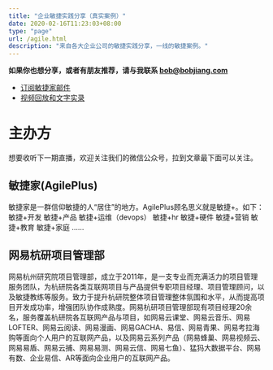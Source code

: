 ```yaml
---
title: "企业敏捷实践分享（真实案例）"
date: 2020-02-16T11:23:03+08:00
type: "page"
url: /agile.html
description: "来自各大企业公司的敏捷实践分享，一线的敏捷案例。"
---
```


**如果你也想分享，或者有朋友推荐，请与我联系 bob@bobjiang.com**

- [订阅敏捷家邮件](http://agileplus.plus/subscription/zKC_LCgUW)
- [视频回放和文字实录](https://agileplus.co/agile/)

# 主办方

想要收听下一期直播，欢迎关注我们的微信公众号，拉到文章最下面可以关注。

## 敏捷家(AgilePlus)

敏捷家是一群信仰敏捷的人“居住”的地方。AgilePlus顾名思义就是敏捷+。如下： 敏捷+开发 敏捷+产品 敏捷+运维（devops） 敏捷+hr 敏捷+硬件 敏捷+营销 敏捷+教育 敏捷+家庭 ……

## 网易杭研项目管理部

网易杭州研究院项目管理部，成立于2011年，是一支专业而充满活力的项目管理服务团队，为杭研院各类互联网项目与产品提供专职项目经理、项目管理顾问，以及敏捷教练等服务。致力于提升杭研院整体项目管理整体氛围和水平，从而提高项目开发成功率，增强团队协作成熟度。网易杭研项目管理部现有项目经理20余名，服务覆盖杭研院各互联网产品与项目，如网易云课堂、网易云音乐、网易LOFTER、网易云阅读、网易漫画、网易GACHA、易信、网易青果、网易考拉海购等面向个人用户的互联网产品，以及网易云系列产品（网易蜂巢、网易视频云、网易易盾、网易云捕、网易易测、网易云信、网易七鱼）、猛犸大数据平台、网易有数、企业易信、AR等面向企业用户的互联网产品。